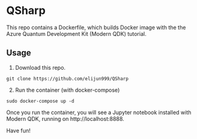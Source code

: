 # QSharp

This repo contains a Dockerfile, which builds Docker image with the the Azure Quantum Development Kit (Modern QDK) tutorial.

## Usage

1. Download this repo.
```
git clone https://github.com/elijun999/QSharp
```

2. Run the container (with docker-compose)
```
sudo docker-compose up -d
```
Once you run the container, you will see a Jupyter notebook installed with Modern QDK, running on http://localhost:8888.


Have fun!
